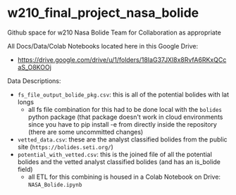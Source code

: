 # w210_final_project_nasa_bolide

Github space for w210 Nasa Bolide Team for Collaboration as appropriate

All Docs/Data/Colab Notebooks located here in this Google Drive:
- https://drive.google.com/drive/u/1/folders/18IaG37JXl8x8RvfA6RKxQCcaS_O8KOOj

Data Descriptions:
 - `fs_file_output_bolide_pkg.csv`: this is all of the potential bolides with lat longs
   - all fs file combination for this had to be done local with the `bolides` python package (that package doesn't work in cloud environments since you have to pip install -e from directly inside the repository (there are some uncommitted changes)
 - `vetted_data.csv`: these are the analyst classified bolides from the public site (`https://bolides.seti.org/`)
 - `potential_with_vetted.csv`: this is the joined file of all the potential bolides and the vetted analyst classified bolides (and has an is_bolide field)
   - all ETL for this combining is housed in a Colab Notebook on Drive: `NASA_Bolide.ipynb`
